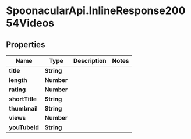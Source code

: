 # SpoonacularApi.InlineResponse20054Videos

## Properties

Name | Type | Description | Notes
------------ | ------------- | ------------- | -------------
**title** | **String** |  | 
**length** | **Number** |  | 
**rating** | **Number** |  | 
**shortTitle** | **String** |  | 
**thumbnail** | **String** |  | 
**views** | **Number** |  | 
**youTubeId** | **String** |  | 


